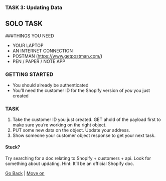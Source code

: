 ### TASK 3: Updating Data

## SOLO TASK

###THINGS YOU NEED
- YOUR LAPTOP
- AN INTERNET CONNECTION
- POSTMAN (https://www.getpostman.com/)
- PEN / PAPER / NOTE APP

### GETTING STARTED
- You should already be authenticated
- You’ll need the customer ID for the Shopify version of *you* you just created

### TASK
1. Take the customer ID you just created. GET ahold of the payload first to make sure you’re working on the right object.
2. PUT some new data on the object. Update your address.
3. Show someone your customer object response to get your next task.

#### Stuck?
Try searching for a doc relating to Shopify + customers + api. Look for something about updating. Hint: It’ll be an official Shopify doc.

[Go Back](task2.md) | [Move on](task4.md)
